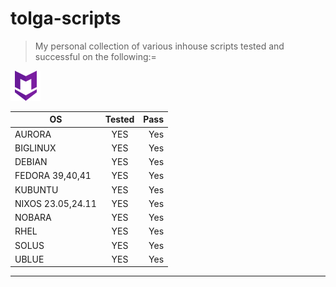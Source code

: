 # tolga-scripts ####
> My personal collection of various inhouse scripts tested and successful on the following:=

![alt text](https://github.com/adam-p/markdown-here/raw/master/src/common/images/icon48.png "")

| OS        | Tested           | Pass  |
| ------------- |:-------------:| -----:|
| AURORA | YES      |    Yes |
| BIGLINUX | YES      |    Yes |
| DEBIAN | YES      |    Yes |
| FEDORA 39,40,41 | YES      |   Yes|
| KUBUNTU | YES      |    Yes |
| NIXOS 23.05,24.11  | YES      |    Yes |
| NOBARA | YES      |    Yes |
| RHEL      | YES | Yes |
| SOLUS | YES      |    Yes |
| UBLUE | YES      |    Yes |


-----